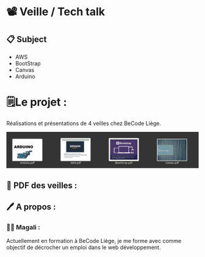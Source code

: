 # 📽️ Veille / Tech talk 

## 📋 Subject 
* AWS
* BootStrap
* Canvas
* Arduino

# 🗒Le projet :

Réalisations et présentations de 4 veilles chez BeCode Liège.

![<Visuel>](capture.png)

## 📁 PDF des veilles :

## 🖊 A propos :

### 👩‍💻 Magali :

Actuellement en formation à BeCode Liège, je me forme avec comme objectif de décrocher un emploi dans le web développement. 


